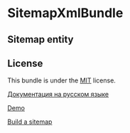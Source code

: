 SitemapXmlBundle
=================

Sitemap entity
--------------

License
-------

This bundle is under the [MIT][3] license.

[Документация на русском языке][1]

[Demo][2]

[Build a sitemap][4]

[1]:  http://makedev.org/articles/symfony/bundles/sitemap_xml_bundle.html
[2]:  http://makedev.org/sitemap.xml
[3]:  https://github.com/evheniy/SitemapXmlBundle/blob/master/Resources/meta/LICENSE
[4]:  https://support.google.com/webmasters/answer/183668